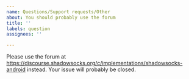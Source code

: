 ```yaml
---
name: Questions/Support requests/Other
about: You should probably use the forum
title: ''
labels: question
assignees: ''

---
```


Please use the forum at https://discourse.shadowsocks.org/c/implementations/shadowsocks-android instead. Your issue will probably be closed.
